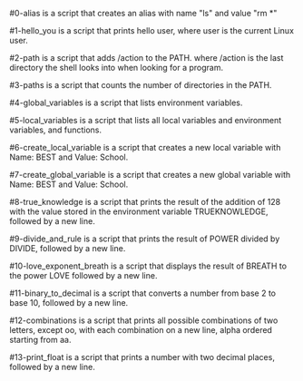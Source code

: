 #0-alias is a script  that creates an alias with name "ls" and value "rm *"

#1-hello_you is a script that prints hello user, where user is the current Linux user.

#2-path is a script that adds /action to the PATH. where /action is the last directory the shell looks into when looking for a program.

#3-paths is a script that counts the number of directories in the PATH.

#4-global_variables is a script that lists environment variables.

#5-local_variables is a script that lists all local variables and environment variables, and functions.

#6-create_local_variable is a script that creates a new local variable with Name: BEST and Value: School.

#7-create_global_variable is a script that creates a new global variable with Name: BEST and Value: School.

#8-true_knowledge is a script that prints the result of the addition of 128 with the value stored in the environment variable TRUEKNOWLEDGE, followed by a new line.

#9-divide_and_rule is a script that prints the result of POWER divided by DIVIDE, followed by a new line.

#10-love_exponent_breath is a script that displays the result of BREATH to the power LOVE followed by a new line.

#11-binary_to_decimal is a script that converts a number from base 2 to base 10, followed by a new line.

#12-combinations is a script that prints all possible combinations of two letters, except oo, with each combination on a new line, alpha ordered starting from aa.

#13-print_float is a script that prints a number with two decimal places, followed by a new line.
